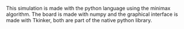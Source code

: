 This simulation is made with the python language using the minimax algorithm. 
The board is made with numpy and the graphical interface is made with Tkinker, both are part of the native python library. 
